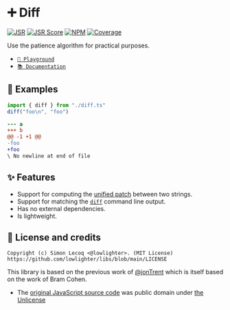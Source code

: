 # ➕ Diff

[![JSR](https://jsr.io/badges/@libs/diff)](https://jsr.io/@libs/diff) [![JSR Score](https://jsr.io/badges/@libs/diff/score)](https://jsr.io/@libs/diff)
[![NPM](https://img.shields.io/npm/v/@lowlighter%2Fdiff?logo=npm&labelColor=cb0000&color=183e4e)](https://www.npmjs.com/package/@lowlighter/diff) [![Coverage](https://coverage.libs.lecoq.io/diff/badge.svg)](https://coverage.libs.lecoq.io/diff)

Use the patience algorithm for practical purposes.

- [`🦕 Playground`](https://libs.lecoq.io/diff)
- [`📚 Documentation`](https://jsr.io/@libs/diff/doc)

## 📑 Examples

```ts
import { diff } from "./diff.ts"
diff("foo\n", "foo")
```

```diff
--- a
+++ b
@@ -1 +1 @@
-foo
+foo
\ No newline at end of file
```

## ✨ Features

- Support for computing the [unified patch](https://opensource.com/article/18/8/diffs-patches) between two strings.
- Support for matching the [`diff`](https://www.man7.org/linux/man-pages/man1/diff.1.html) command line output.
- Has no external dependencies.
- Is lightweight.

## 📜 License and credits

```plaintext
Copyright (c) Simon Lecoq <@lowlighter>. (MIT License)
https://github.com/lowlighter/libs/blob/main/LICENSE
```

This library is based on the previous work of [@jonTrent](https://github.com/jonTrent) which is itself based on the work of Bram Cohen.

- The [original JavaScript source code](https://github.com/jonTrent/PatienceDiff/blob/dev/PatienceDiff.js) was public domain under [the Unlicense](https://raw.githubusercontent.com/jonTrent/PatienceDiff/master/UNLICENSE.txt)
